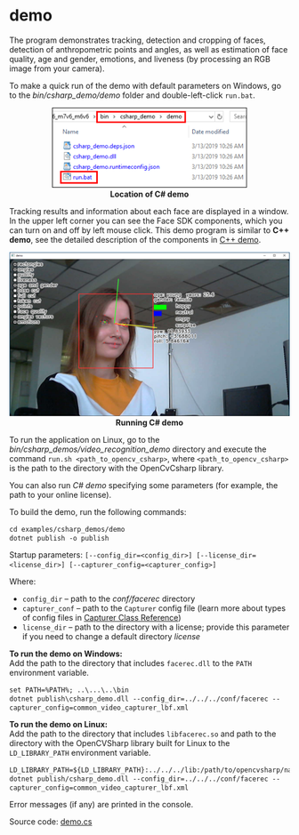 # demo

The program demonstrates tracking, detection and cropping of faces, detection of anthropometric points and angles, as well as estimation of face quality, age and gender, emotions, and liveness (by processing an RGB image from your camera).

To make a quick run of the demo with default parameters on Windows, go to the *bin/csharp_demo/demo* folder and double-left-click `run.bat`.

<p align="center">
<img width="350" src="../../../img/demo_cs_bat.png"><br>
<b>Location of C# demo</b>
</p>

Tracking results and information about each face are displayed in a window. In the upper left corner you can see the Face SDK components, which you can turn on and off by left mouse click. This demo program is similar to **C++ demo**, see the detailed description of the components in [C++ demo](../cpp/demo.md).

<p align="center">
<img width="600" src="../../../img/demo_cs.png"><br>
<b>Running C# demo</b>
</p>

To run the application on Linux, go to the *bin/csharp_demos/video_recognition_demo* directory and execute the command `run.sh <path_to_opencv_csharp>`, where `<path_to_opencv_csharp>` is the path to the directory with the OpenCvCsharp library.

You can also run *C# demo* specifying some parameters (for example, the path to your online license).

To build the demo, run the following commands:
```
cd examples/csharp_demos/demo
dotnet publish -o publish
```

Startup parameters:
```[--config_dir=<config_dir>] [--license_dir=<license_dir>] [--capturer_config=<capturer_config>]```

Where:

* `config_dir` – path to the *conf/facerec* directory
* `capturer_conf` – path to the `Capturer` config file (learn more about types of config files in [Capturer Class Reference](../../development/face_capturing.md#capturer-class-reference))
* `license_dir` – path to the directory with a license; provide this parameter if you need to change a default directory *license*

**To run the demo on Windows:**  
Add the path to the directory that includes `facerec.dll` to the `PATH` environment variable.
```
set PATH=%PATH%; ..\...\..\bin
dotnet publish\csharp_demo.dll --config_dir=../../../conf/facerec --capturer_config=common_video_capturer_lbf.xml
```
**To run the demo on Linux:**  
Add the path to the directory that includes `libfacerec.so` and path to the directory with the OpenCVSharp library built for Linux to the `LD_LIBRARY_PATH` environment variable.  
```
LD_LIBRARY_PATH=${LD_LIBRARY_PATH}:../../../lib:/path/to/opencvsharp/native/libs dotnet publish/csharp_demo.dll --config_dir=../../../conf/facerec --capturer_config=common_video_capturer_lbf.xml
```

Error messages (if any) are printed in the console.

Source code: [demo.cs](../../../../examples/csharp/demo/demo.cs)
